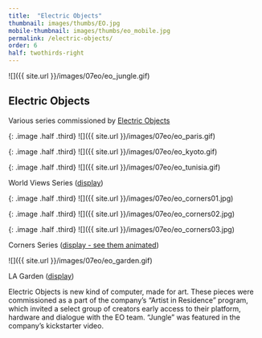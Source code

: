 ```yaml
---
title:  "Electric Objects"
thumbnail: images/thumbs/EO.jpg
mobile-thumbnail: images/thumbs/eo_mobile.jpg
permalink: /electric-objects/
order: 6
half: twothirds-right
---
```


![]({{ site.url }}/images/07eo/eo_jungle.gif)

## Electric Objects
Various series commissioned by [Electric Objects](http://electricobjects.com/)

{: .image .half .third}
![]({{ site.url }}/images/07eo/eo_paris.gif)

{: .image .half .third}
![]({{ site.url }}/images/07eo/eo_kyoto.gif)

{: .image .half .third}
![]({{ site.url }}/images/07eo/eo_tunisia.gif)

World Views Series (<a href="https://www.electricobjects.com/collections/5/world-views-by-erica-gorochow">display</a>)

{: .image .half .third}
![]({{ site.url }}/images/07eo/eo_corners01.jpg)

{: .image .half .third}
![]({{ site.url }}/images/07eo/eo_corners02.jpg)

{: .image .half .third}
![]({{ site.url }}/images/07eo/eo_corners03.jpg)

Corners Series (<a href="https://www.electricobjects.com/collections/119/corners-by-erica-gorochow">display - see them animated</a>)

![]({{ site.url }}/images/07eo/eo_garden.gif)

LA Garden (<a href="https://www.electricobjects.com/artists/erica-gorochow/artworks/kJez">display</a>)

Electric Objects is new kind of computer, made for art. These pieces were commissioned as a part of the company’s “Artist in Residence” program, which invited a select group of creators early access to their platform, hardware and dialogue with the EO team. “Jungle” was featured in the company’s kickstarter video. 